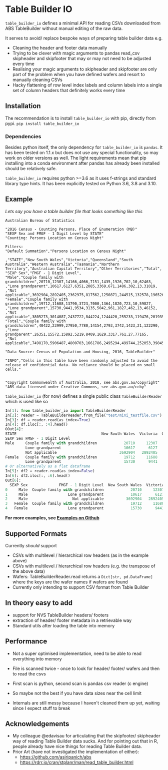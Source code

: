 # Table Builder IO
 
`table_builder_io` defines a minimal API for reading CSVs downloaded from ABS TableBuilder without manual editing of the raw data.

It serves to avoid/ replace bespoke ways of preparing table builder data e.g.
- Cleaning the header and footer data manually
- Trying to be clever with magic arguments to pandas read_csv skipheader and skipfooter that may or may not need to be 
  adjusted every time
- Realising your magic arguments to skipheader and skipfooter are only part of the problem when you have defined 
  wafers and resort to manually cleaning CSVs
- Hacky flattening of row level index labels and column labels into a single set of column headers that definitely 
  works every time

## Installation
The recommendation is to install `table_builder_io` with pip, directly from pypi.
`pip install table_builder_io`


### Dependencies
Besides python itself, the only dependency for `table_builder_io` is `pandas`. It has been tested on 1.1.x but does not
  use any special functionality, so may work on older versions as well. The light requirements mean that pip 
installing into a conda environment after pandas has already been installed should be relatively safe.

`table_builder_io` requires python >=3.6 as it uses f-strings and standard library type hints. It has been 
explicitly tested on Python 3.6, 3.8 and 3.10.

## Example

_Lets say you have a table builder file that looks something like this_
```csv
Australian Bureau of Statistics

"2016 Census - Counting Persons, Place of Enumeration (MB)"
"SEXP Sex and FMGF - 1 Digit Level by STATE"
"Counting: Persons Location on Census Night"

Filters:
"Default Summation","Persons Location on Census Night"

,"STATE","New South Wales","Victoria","Queensland","South Australia","Western Australia","Tasmania","Northern Territory","Australian Capital Territory","Other Territories","Total",
"SEXP Sex","FMGF - 1 Digit Level",
"Male","Couple family with grandchildren",20710,12307,14166,4066,7151,1435,1926,702,10,62463,
,"Lone grandparent",10617,6127,6351,2085,3369,671,1486,302,13,31019,
,"Not applicable",3692904,2892405,2362975,817562,1250871,244515,132578,196526,2853,11593188,
"Female","Couple family with grandchildren",19712,11688,13790,3723,7000,1364,1820,723,10,59827,
,"Lone grandparent",15730,9441,9534,3135,5042,961,1827,462,13,46152,
,"Not applicable",3805273,3014087,2437722,844224,1244420,255233,119476,201935,2410,11924766,
"Total","Couple family with grandchildren",40422,23999,27950,7780,14154,2793,3742,1423,21,122290,
,"Lone grandparent",26351,15572,15892,5219,8409,1629,3317,761,27,77165,
,"Not applicable",7498170,5906487,4800703,1661786,2495294,499744,252053,398458,5265,23517955,

"Data Source: Census of Population and Housing, 2016, TableBuilder"

"INFO","Cells in this table have been randomly adjusted to avoid the release of confidential data. No reliance should be placed on small cells."


"Copyright Commonwealth of Australia, 2018, see abs.gov.au/copyright"
"ABS data licensed under Creative Commons, see abs.gov.au/ccby"
```

`table_builder_io` (for now) defines a single public class `TableBuilderReader` which is used like so

```python
In[1]: from table_builder_io import TableBuilderReader
In[2]: reader = TableBuilderReader.from_file("test/mini_testfile.csv")
In[3]: df = reader.read(as_index=True)
In[4]: df.iloc[:, :4].head()
OOut[4]:
STATE                                      New South Wales  Victoria  Queensland  South Australia
SEXP Sex FMGF - 1 Digit Level
Male     Couple family with grandchildren            20710     12307       14166             4066
         Lone grandparent                            10617      6127        6351             2085
         Not applicable                            3692904   2892405     2362975           817562
Female   Couple family with grandchildren            19712     11688       13790             3723
         Lone grandparent                            15730      9441        9534             3135
# Or alternatively as a flat dataframe
In[5]: df2 = reader.read(as_index=False)
In[6]: df2.iloc[:, :6].head()
Out[6]:
  SEXP Sex              FMGF - 1 Digit Level  New South Wales  Victoria  Queensland  South Australia
0     Male  Couple family with grandchildren            20710     12307       14166             4066
1     Male                  Lone grandparent            10617      6127        6351             2085
2     Male                    Not applicable          3692904   2892405     2362975           817562
3   Female  Couple family with grandchildren            19712     11688       13790             3723
4   Female                  Lone grandparent            15730      9441        9534             3135
```

[comment]: <> (**For more examples, see [examples.ipynb]&#40;examples.ipynb&#41;**)
[comment]: <> (absolute link so this works on pypi)
**For more examples, see [Examples on Github](https://github.com/vlc/table_builder_io)**

## Supported Formats
Currently *should* support
- CSVs with multilevel / hierarchical row headers (as in the example above)
- CSVs with multilevel / hierarchical row headers (e.g. the transpose of the above data)
- Wafers: TableBuilderReader.read returns a `Dict[str, pd.DataFrame]` where the keys are the wafer names if wafers 
  are found
- Currently only intending to support CSV format from Table Builder 
  

## In theory easy to add
- support for NVS TableBuilder headers/  footers
- extraction of header/ footer metadata in a retrievable way
- Standard utils after loading the table into memory

## Performance
- Not a super optimised implementation, need to be able to read everything into memory 
- File is scanned twice - once to look for header/ footer/  wafers and then to read the csvs
- First scan is python, second scan is pandas csv reader (c engine)
- So maybe not the best if you have data sizes near the cell limit

- Internals are still messy because I haven't cleaned them up yet, waiting since I expect stuff to break


## Acknowledgements
- My colleague @edavisau for articulating that the skipfooter/ skipheader way of reading Table Builder data sucks. And 
for pointing out that in R, people already have nice things for reading Table Builder data.
- Prior Art (have not investigated the implementation of either):
  - https://github.com/asiripanich/abs
  - https://rdrr.io/cran/stplanr/man/read_table_builder.html




